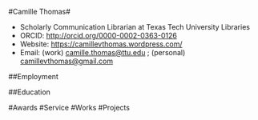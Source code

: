 #Camille Thomas#

* Scholarly Communication Librarian at Texas Tech University Libraries
* ORCID: http://orcid.org/0000-0002-0363-0126
* Website: https://camillevthomas.wordpress.com/
* Email: (work) camille.thomas@ttu.edu ; (personal) camillevthomas@gmail.com

##Employment

##Education

#Awards
#Service
#Works
#Projects
